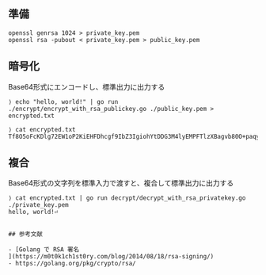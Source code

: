 
## 準備

```
openssl genrsa 1024 > private_key.pem
openssl rsa -pubout < private_key.pem > public_key.pem
```


## 暗号化

Base64形式にエンコードし、標準出力に出力する

```
⟩ echo "hello, world!" | go run ./encrypt/encrypt_with_rsa_publickey.go ./public_key.pem > encrypted.txt
```

```
⟩ cat encrypted.txt
Tf8O5oFcKDlg72EW1oP2KiEHFDhcgf9IbZ3IgiohYtDDG3M4lyEMPFTlzXBagvb80O+paqyZmGdqw/vd5QtySvn1fZTUOZaGRtCu4oPzz7Gqc86bIDXln5l7Ir50+6UZvagkE4+oRXwI2ybBrzN/5OEEf0gH1XIe/CQSgHfmkWc=⏎
```

## 複合

Base64形式の文字列を標準入力で渡すと、複合して標準出力に出力する

```
⟩ cat encrypted.txt | go run decrypt/decrypt_with_rsa_privatekey.go ./private_key.pem
hello, world!⏎
```

```

## 参考文献

- [Golang で RSA 署名
](https://m0t0k1ch1st0ry.com/blog/2014/08/18/rsa-signing/)
- https://golang.org/pkg/crypto/rsa/